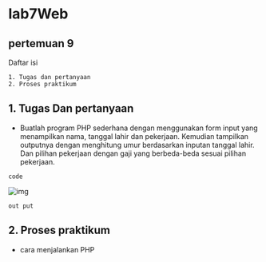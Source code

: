 # lab7Web
## pertemuan 9

Daftar isi
```
1. Tugas dan pertanyaan
2. Proses praktikum

```

## 1. Tugas Dan pertanyaan

- Buatlah program PHP sederhana dengan menggunakan form input yang menampilkan
nama, tanggal lahir dan pekerjaan. Kemudian tampilkan outputnya dengan menghitung
umur berdasarkan inputan tanggal lahir. Dan pilihan pekerjaan dengan gaji yang
berbeda-beda sesuai pilihan pekerjaan.

```
code
```
![img](https://github.com/luffy-arc/lab7Web/blob/main/Screenshot%20(47).png)
```
out put
```

## 2. Proses praktikum

* cara menjalankan PHP

